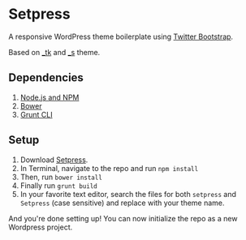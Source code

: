 Setpress
========

A responsive WordPress theme boilerplate using [Twitter Bootstrap](http://getbootstrap.com/).

Based on [_tk](https://github.com/Themekraft/_tk) and [_s](https://github.com/automattic/_s) theme.

## Dependencies
1. [Node.js and NPM](http://nodejs.org/)
2. [Bower](http://bower.io/)
3. [Grunt CLI](http://gruntjs.com/getting-started)

## Setup

1. Download [Setpress](https://github.com/yadielar/setpress/archive/master.zip).
2. In Terminal, navigate to the repo and run `npm install`
3. Then, run `bower install`
4. Finally run `grunt build`
5. In your favorite text editor, search the files for both `setpress` and `Setpress` (case sensitive) and replace with your theme name.

And you're done setting up! You can now initialize the repo as a new Wordpress project.